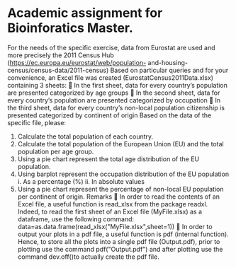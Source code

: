 # Academic assignment for Bioinforatics Master.
For the needs of the specific exercise, data from Eurostat are used and more
precisely the 2011 Census Hub (https://ec.europa.eu/eurostat/web/population-
and-housing-census/census-data/2011-census)
Based on particular queries and for your convenience, an Excel file was
created (EurostatCensus2011Data.xlsx) containing 3 sheets:
 In the first sheet, data for every country’s population are presented
categorized by age groups
 In the second sheet, data for every country’s population are presented
categorized by occupation
 In the third sheet, data for every country’s non-local population
citizenship is presented categorized by continent of origin
Based on the data of the specific file, please:
1. Calculate the total population of each country.
2. Calculate the total population of the European Union (EU) and the total
population per age group.
3. Using a pie chart represent the total age distribution of the EU
population.
4. Using barplot represent the occupation distribution of the EU
population
i.
As a percentage (%)
ii.
In absolute values
5. Using a pie chart represent the percentage of non-local EU population
per continent of origin.
Remarks

In order to read the contents of an Excel file, a useful function is read_xlsx from the
package readxl. Indeed, to read the first sheet of an Excel file (MyFile.xlsx) as a
dataframe, use the following command:
data=as.data.frame(read_xlsx("MyFile.xlsx",sheet=1))

In order to output your plots in a pdf file, a useful function is pdf (internal function).
Hence, to store all the plots into a single pdf file (Output.pdf), prior to plotting use the
command pdf("Output.pdf") and after plotting use the command dev.off()to
actually create the pdf file.
